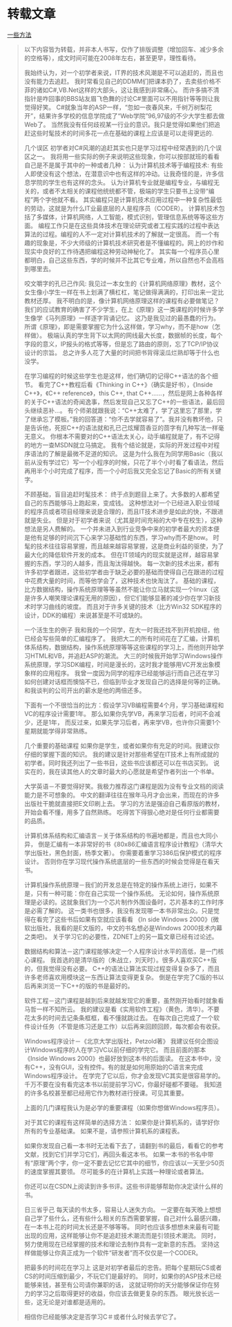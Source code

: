 # 转载文章

[一些方法](https://blog.csdn.net/weixin\_30838873/article/details/95183124)

> 以下内容皆为转载，并非本人书写，仅作了排版调整（增加回车、减少多余的空格等），成文时间可能在2008年左右，甚至更早，理性看待。
>
> 我始终认为，对一个初学者来说，IT界的技术风潮是不可以追赶的，而且也没有能力去追赶。
> 我时常看见自己的DDMM们把课本扔了，去卖些价格不菲的诸如C#,VB.Net这样的大部头，这让我感到非常痛心。
> 而许多搞不清指针是咋回事的BBS站友眉飞色舞的讨论C#里面可以不用指针等等则让我觉得好笑。
> C#就象当年的ASP一样，“忽如一夜春风来，千树万树梨花开”，结果许多学校的信息学院成了“Web学院”96,97级的不少大学生都去做Web了。
> 当然我没有任何歧视某一行业的意识。我只是觉得如果他们把追赶这些时髦技术的时间多花一点在基础的课程上应该是可以走得更远的.
>
> 几个误区
> 初学者对C#风潮的追赶其实也只是学习过程中经常遇到的几个误区之一。
> 我将用一些实际的例子来说明这些现象，你可以按部就班的看看自己是不是属于其中的一种或者几种：
> 认为计算机技术等于编程技术:
> 有些人即使没有这个想法，在潜意识中也有这样的冲动。让我奇怪的是，许多信息学院的学生也有这样的念头。
> 认为计算机专业就是编程专业，与编程无关的，或者不太相关的课程他统统都不管，极端的学生只要书上没带“编程”两个字他就不看。
> 其实编程只是计算机技术应用过程中一种复杂性最低的劳动，这就是为什么IT业最底层的人是程序员（CODER）。
> 计算机技术包括了多媒体，计算机网络，人工智能，模式识别，管理信息系统等等这些方面。
> 编程工作只是在这些具体技术在理论研究或者工程实践的过程中表达算法的过程。编程的人不一定对计算机技术的了解就一定很高。
> 而一个有趣的现象是，不少大师级的计算机技术研究者是不懂编程的。网上的炒作和现实中良好的工作待遇把编程这种劳动神秘化了。
> 其实每一个程序员心里都明白，自己这些东西，学的时候并不比其它专业难，所以自然也不会高档到哪里去。
>
> 咬文嚼字的孔已己作风:
> 我见过一本女生的《计算机网络原理》教材，这个女生像小学生一样在书上划满了横杠杠，笔记做得满满的，打印出来一定比教材还厚。
> 我不明白的是，像计算机网络原理这样的课程有必要做笔记？
> 我们的应试教育的确害了不少学生，在上《原理》这一类课程的时候许多学生像学《马列原理》一样逐字背诵记忆。
> 这乃是我见过的最愚蠢的行为。所谓《原理》，即是需要掌握它为什么这样做，学习why，而不是how（怎样做）。
> 极端认真的学生背下以太网的网线最大长度，数据帧的长度，每个字段的意义，IP报头的格式等等，但是忘了路由的原则，忘了TCP/IP协议设计的宗旨。
> 总之许多人花了大量的时间把书背得滚瓜烂熟却等于什么也没学。
>
> 在学习编程的时候这些学生也是这样，他们确切的记得C++语法的各个细节。
> 看完了C++教程后看《Thinking in C++》（确实是好书），《Inside C++》，《C++ reference》，this C++, that C++……，然后是网上各种各样的关于C++语法的奇闻逸事，然后发现自己又忘了C++的一些语法，最后回头继续恶补…。
> 有个师弟就跟我说：“C++太难了，学了这里忘了那里，学了继承忘了模板。”我的回答道：“你不去学就容易了”。我并没有教坏他，只是告诉他，死抠C++的语法就和孔已己炫耀茴香豆的茴字有几种写法一样毫无意义。
> 你根本不需要对的C++语法太关心，动手编程就是了，有不记得的地方一查MSDN就立马搞定。
> 我有个结论就是，实际的开发过程中对程序语法的了解是最微不足道的知识。
> 这是为什么我在为同学用Basic（我以前从没有学过它）写一个小程序的时候，只花了半个小时看了看语法，然后再用半个小时完成了程序，而一个小时后我又完全忘记了Basic的所有关键字。
>
> 不顾基础，盲目追赶时髦技术：
> 终于点到题目上来了。大多数的人都希望自己的东西能够马上跑起来，变成钱。
> 这种想法对一个已经进入职业领域的程序员或者项目经理来说是合理的，而且IT技术进步是如此的快，不跟进就是失业。
> 但是对于初学者来说（尤其是时间充裕的大中专在校生），这种想法是另人费解的。
> 一个并未进入到行业竞争中来的初学者最大的资本便是他有足够的时间沉下心来学习基础性的东西，学习why而不是how。
> 时髦的技术往往容易掌握，而且越来越容易掌握，这是商业利益的驱使，为了最大化的降低软件开发的成本。
> 但在IT领域内的现实就是这样，越容易掌握的东西，学习的人越多，而且淘汰得越快。
> 每一次新的技术出来，都有许多初学者跟进，这些初学者由于缺乏必要的基础而使得自己在跟进的过程中花费大量的时间，而等他学会了，这种技术也快淘汰了。
> 基础的课程，比方数据结构，操作系统原理等等虽然不能让你立马就实现一个linux（这是许多人嘲笑理论课程无用的原因），但它们能够显著的减少你在学习新技术时学习曲线的坡度。
> 而且对于许多关键的技术（比方Win32 SDK程序的设计，DDK的编程）来说甚至是不可或缺的。
>
> 一个活生生的例子
> 我和我的一个同学，在大一时我还找不到开机按纽，他已经会写些简单的汇编程序了。
> 我把大二的所有时间花在了汇编，计算机体系结构，数据结构，操作系统原理等等这些课程的学习上，而他则开始学习HTML和VB，并追赶ASP的潮流。
> 大三的时候我开始学习Windows操作系统原理，学习SDK编程，时间是漫长的，这时我才能够用VC开发出象模象样的应用程序。
> 我曾一度因为同学的程序已经能够运行而自己还在学习如何创建对话框而懊恼不已，但临到毕业才发现自己的选择是何等的正确。
> 和我谈判的公司开出的薪水是他的两倍还多。
>
> 下面有一个不很恰当的比方：假设学习VB编程需要4个月，学习基础课程和VC的程序设计需要1年。
> 那么如果你先学VB，再来学习后者，时间不会减少，还是1年，
> 而反过来，如果先学习后者，再来学VB，也许你只需要1个星期就能学得非常熟练。
>
> 几个重要的基础课程
> 如果你是学生，或者如果你有充足的时间。我建议你仔细的掌握下面的知识。
> 我的建议是针对那些希望在IT技术上有所成就的初学者。同时我还列出了一些书目，这些书应该都还可以在书店买到。
> 说实在的，我在读其他人的文章时最大的心愿就是希望作者列出一个书单。
>
> 大学英语－不要觉得好笑。我极力推荐这门课程是因为没有专业文档的阅读能力是不可想象的。
> 中文的翻译往往在猴年马月才会出来，而现在的许多出版社干脆就直接把E文印刷上去。
> 学习的方法是强迫自己看原版的教材，开始会看不懂，用多了自然熟练。
> 吃得苦下得狠心绝对是任何行业都需要的品质。
>
> 计算机体系结构和汇编语言－关于体系结构的书遍地都是，而且也大同小异，
> 倒是汇编有一本非常好的书《80x86汇编语言程序设计教程》（清华大学出版社，黑色封面，杨季文著）。
> 你需要着重学习386后保护模式的程序设计。
> 否则你在学习现代操作系统底层的一些东西的时候会觉得是在看天书。
>
> 计算机操作系统原理－我们的开发总是在特定的操作系统上进行，如果不是，只有一种可能：你在自己实现一个操作系统。
> 无论如何，操作系统原理是必读的。这就象我们为一个芯片制作外围设备时，芯片基本的工作时序是必需了解的。
> 这一类书也很多，我没有发现哪一本书非常出众。只是觉得在看完了这些书后如果有空就应该看看
> 《In side Windows 2000》(微软出版社，我看的是E文版的，中文的书名想必是Windows 2000技术内幕之类吧)。
> 关于学习它的必要性，ZDNET上的另一篇文章已经有过论述。
>
> 数据结构和算法－这门课程能够决定一个人程序设计水平的高低，是一门核心课程。
> 我首选的是清华版的（朱战立，刘天时）。很多人喜欢买C++版的，但我觉得没有必要。
> C++的语法让算法实现过程变得复杂多了，而且许多老师喜欢用模块这一东西让算法变得更复杂。
> 倒是在学完了C版的书以后再来浏览一下C++的版的书是最好的。
>
> 软件工程－这门课程是越到后来就越发现它的重要，虽然刚开始看时就象看马哲一样不知所云。
> 我的建议是看《实用软件工程》（黄色，清华）。不要花太多的时间去记条条框框，看不懂就跳过去。
> 在每次自己完成了一个软件设计任务（不管是练习还是工作）以后再来回顾回顾，每次都会有收获。
>
> Windows程序设计－《北京大学出版社，Petzold著》
> 我建议任何企图设计Windows程序的人在学习VC以前仔细的学完它。
> 而且前面的那本《Inside Windows 2000》也最好放到这本书的后面读。
> 在这本书中，没有C++，没有GUI，没有控件。有的就是如何用原始的C语言来完成Windows程序设计。
> 在学完了它以后，你才会发现VC其实是很容易学的。
> 千万不要在没有看完这本书以前提前学习VC，你最好碰都不要碰。
> 我知道的许多名校甚至都已经用它作为教材进行授课。可见其重要。
>
> 上面的几门课程我认为是必学的重要课程（如果你想做Windows程序员）。
>
> 对于其它的课程有这样简单的选择方法：
> 如果你是计算机系的，请学好你所有的专业基础课。
> 如果不是，请参照计算机系的课程表。
>
> 如果你发现自己看一本书时无法看下去了，请翻到书的最后，看看它的参考文献，找到它们并学习它们，再回头看这本书。
> 如果一本书的书名中带有“原理”两个字，你一定不要去记忆它其中的细节，你应该以一天至少50页的速度掌握其要领。
> 尽可能多的在计算机上实践一种理论或者算法。
>
> 你还可以在CSDN上阅读到许多书评。这些书评能够帮助你决定读什么样的书。
>
> 日三省乎己
> 每天读的书太多，容易让人迷失方向。
> 一定要在每天晚上想想自己学了些什么，还有些什么相关的东西需要掌握，自己对什么最感兴趣，在一本书上花的时间太长还是不够等等。
> 同时也应该多想想未来最有可能出现的应用，这样能够让你不是追赶技术潮流而是引领技术潮流。
> 同时，努力使用现在已经掌握的技术和理论去制作具有一定新意的东西。
> 坚持这样做能够让你真正成为一个软件“研发者”而不仅仅是一个CODER。
>
> 把最多的时间花在学习上
> 这是对初学者最后的忠告。把每个星期玩CS或者CS的时间压缩到最少，不玩它们是最好的。
> 同时，如果你的ASP技术已经能够来钱，甚至有公司请你兼职的话，
> 这就证明你的天分能够保证你在努力的学习之后取得更好的收益，你应该去做更复杂的东西。
> 眼光放长远一些，这无论是对谁都是适用的。
>
> 相信你已经能够决定是否学习C＃或者什么时候去学它了。
